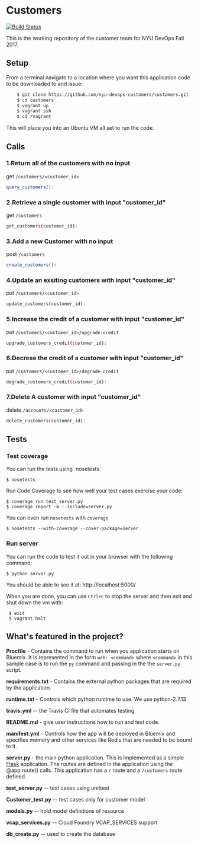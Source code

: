 # Customers

[![Build Status](https://travis-ci.org/nyu-devops-customers/customers.svg?branch=master)](https://travis-ci.org/nyu-devops-customers/customers)

This is the working repository of the customer team for NYU DevOps Fall 2017.

## Setup
From a terminal navigate to a location where you want this application code to be downloaded to and issue:
```bash
    $ git clone https://github.com/nyu-devops-customers/customers.git
    $ cd customers
    $ vagrant up
    $ vagrant ssh
    $ cd /vagrant
```
This will place you into an Ubuntu VM all set to run the code.

## Calls

### 1.Return all of the customers with no input 
get `/customers/<customer_id>`

```bash
query_customers():
```

### 2.Retrieve a single customer with input "customer_id"
get `/customers`

```bash
get_customers(customer_id):
```

### 3.Add a new Customer with no input

post `/customers`

```bash
create_customers():
```

### 4.Update an exsiting customers with input "customer_id"

put `/customers/<customer_id>`

```bash
update_customers(customer_id):
```

### 5.Increase the credit of a customer with input "customer_id"

put `/customers/<customer_id>/upgrade-credit`

```bash
upgrade_customers_credit(customer_id):
```

### 6.Decrese the credit of a customer with input "customer_id"
put `/customers/<customer_id>/degrade-credit`

```bash
degrade_customers_credit(customer_id):
```

### 7.Delete A customer with input "customer_id"
delete `/accounts/<customer_id>`

```bash
delete_customers(customer_id):
```
## Tests
### Test coverage
You can run the tests using `nosetests``

    $ nosetests

Run Code Coverage to see how well your test cases exercise your code:

    $ coverage run test_server.py
    $ coverage report -m --include=server.py

You can even run `nosetests` with `coverage`

    $ nosetests --with-coverage --cover-package=server


### Run server
You can run the code to test it out in your browser with the following command:

    $ python server.py

You should be able to see it at: http://localhost:5000/

When you are done, you can use `Ctrl+C` to stop the server and then exit and shut down the vm with:

	 $ exit
	 $ vagrant halt
	 
	 
## What's featured in the project?

**Procfile** - Contains the command to run when you application starts on Bluemix. It is represented in the form `web: <command>` where `<command>` in this sample case is to run the `py` command and passing in the the `server.py` script.

**requirements.txt** - Contains the external python packages that are required by the application. 

**runtime.txt** - Controls which python runtime to use. We use python-2.7.13

**travis.yml** -- the Travis CI file that automates testing

**README.md** - give user instructions how to run and test code.

**manifest.yml** - Controls how the app will be deployed in Bluemix and specifies memory and other services like Redis that are needed to be bound to it.

**server.py** - the main python application. This is implemented as a simple [Flask](http://flask.pocoo.org/) application. The routes are defined in the application using the @app.route() calls. This application has a `/` route and a `/customers` route defined. 

**test_server.py** -- test cases using unittest

**Customer_test.py** -- test cases only for customer model

**models.py** -- hold model definitions of resource

**vcap_services.py** -- Cloud Foundry VCAP_SERVICES support

**db_create.py** -- used to create the database


